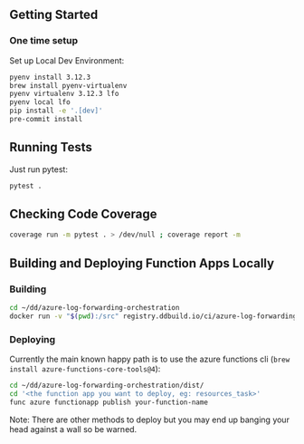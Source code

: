 ## Getting Started

### One time setup

<!-- Install the Core Tools package:
```bash
brew tap azure/functions
brew install azure-functions-core-tools@4
``` -->

Set up Local Dev Environment:
```bash
pyenv install 3.12.3
brew install pyenv-virtualenv
pyenv virtualenv 3.12.3 lfo
pyenv local lfo
pip install -e '.[dev]'
pre-commit install
```

<!-- ### For each function app

```bash
cp local.settings.example.json local.settings.json
```

## Publishing and Running
Publish to function app in azure:

Either in the command pallete "Azure Functions: Deploy to Function App..."

or via the cli:
```bash
func azure functionapp publish <function-app-name> --build remote
``` -->


## Running Tests

Just run pytest:

```bash
pytest .
```

## Checking Code Coverage

```bash
coverage run -m pytest . > /dev/null ; coverage report -m
```

## Building and Deploying Function Apps Locally

### Building
```bash
cd ~/dd/azure-log-forwarding-orchestration
docker run -v "$(pwd):/src" registry.ddbuild.io/ci/azure-log-forwarding-orchestration-ci:latest bash -c "cd /src/; ./ci/scripts/control_plane/build_tasks.sh"
```

### Deploying
Currently the main known happy path is to use the azure functions cli (`brew install azure-functions-core-tools@4`):

```bash
cd ~/dd/azure-log-forwarding-orchestration/dist/
cd '<the function app you want to deploy, eg: resources_task>'
func azure functionapp publish your-function-name
```

Note: There are other methods to deploy but you may end up banging your head against a wall so be warned.
